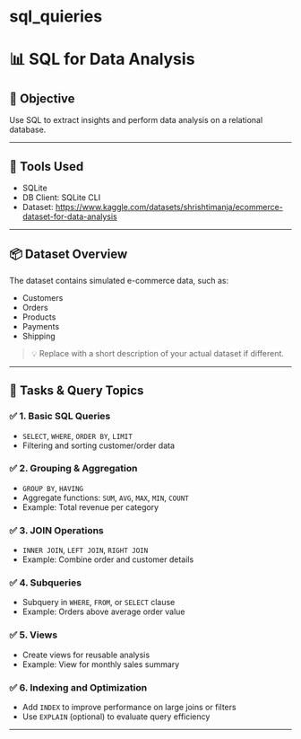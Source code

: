 # sql_quieries
# 📊  SQL for Data Analysis

## 🎯 Objective
Use SQL to extract insights and perform data analysis on a relational database.

---

## 🧰 Tools Used
- SQLite 
- DB Client:  SQLite CLI
- Dataset: https://www.kaggle.com/datasets/shrishtimanja/ecommerce-dataset-for-data-analysis 

---

## 📦 Dataset Overview
The dataset contains simulated e-commerce data, such as:
- Customers
- Orders
- Products
- Payments
- Shipping

> 💡 Replace with a short description of your actual dataset if different.

---

## 🚀 Tasks & Query Topics


### ✅ 1. Basic SQL Queries
- `SELECT`, `WHERE`, `ORDER BY`, `LIMIT`
- Filtering and sorting customer/order data



### ✅ 2. Grouping & Aggregation
- `GROUP BY`, `HAVING`
- Aggregate functions: `SUM`, `AVG`, `MAX`, `MIN`, `COUNT`
- Example: Total revenue per category


### ✅ 3. JOIN Operations
- `INNER JOIN`, `LEFT JOIN`, `RIGHT JOIN`
- Example: Combine order and customer details



### ✅ 4. Subqueries
- Subquery in `WHERE`, `FROM`, or `SELECT` clause
- Example: Orders above average order value


### ✅ 5. Views
- Create views for reusable analysis
- Example: View for monthly sales summary



### ✅ 6. Indexing and Optimization
- Add `INDEX` to improve performance on large joins or filters
- Use `EXPLAIN` (optional) to evaluate query efficiency


---



